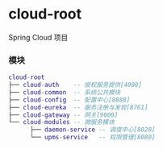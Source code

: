 # cloud-root
Spring Cloud 项目
 ### 模块
``` lua
cloud-root
├── cloud-auth    -- 授权服务提供[4000]
├── cloud-common  -- 系统公共模块
├── cloud-config  -- 配置中心[8888]
├── cloud-eureka  -- 服务注册与发现[8761]
├── cloud-gateway -- 网关[9000]
└── cloud-modules -- 微服务模块
      ├── daemon-service -- 调度中心[8020]
      └── upms-service   -- 权限管理[8080]
```
